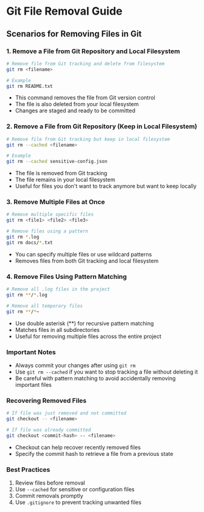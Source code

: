 # Git File Removal Guide

## Scenarios for Removing Files in Git

### 1. Remove a File from Git Repository and Local Filesystem
```bash
# Remove file from Git tracking and delete from filesystem
git rm <filename>

# Example
git rm README.txt
```
- This command removes the file from Git version control
- The file is also deleted from your local filesystem
- Changes are staged and ready to be committed

### 2. Remove a File from Git Repository (Keep in Local Filesystem)
```bash
# Remove file from Git tracking but keep in local filesystem
git rm --cached <filename>

# Example
git rm --cached sensitive-config.json
```
- The file is removed from Git tracking
- The file remains in your local filesystem
- Useful for files you don't want to track anymore but want to keep locally

### 3. Remove Multiple Files at Once
```bash
# Remove multiple specific files
git rm <file1> <file2> <file3>

# Remove files using a pattern
git rm *.log
git rm docs/*.txt
```
- You can specify multiple files or use wildcard patterns
- Removes files from both Git tracking and local filesystem

### 4. Remove Files Using Pattern Matching
```bash
# Remove all .log files in the project
git rm **/*.log

# Remove all temporary files
git rm **/*~
```
- Use double asterisk (**) for recursive pattern matching
- Matches files in all subdirectories
- Useful for removing multiple files across the entire project

### Important Notes
- Always commit your changes after using `git rm`
- Use `git rm --cached` if you want to stop tracking a file without deleting it
- Be careful with pattern matching to avoid accidentally removing important files

### Recovering Removed Files
```bash
# If file was just removed and not committed
git checkout -- <filename>

# If file was already committed
git checkout <commit-hash> -- <filename>
```
- Checkout can help recover recently removed files
- Specify the commit hash to retrieve a file from a previous state

### Best Practices
1. Review files before removal
2. Use `--cached` for sensitive or configuration files
3. Commit removals promptly
4. Use `.gitignore` to prevent tracking unwanted files